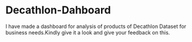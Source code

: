 # Decathlon-Dahboard
I have made a dashboard for analysis of products of Decathlon Dataset for business needs.Kindly give it a look and give your feedback on this.
